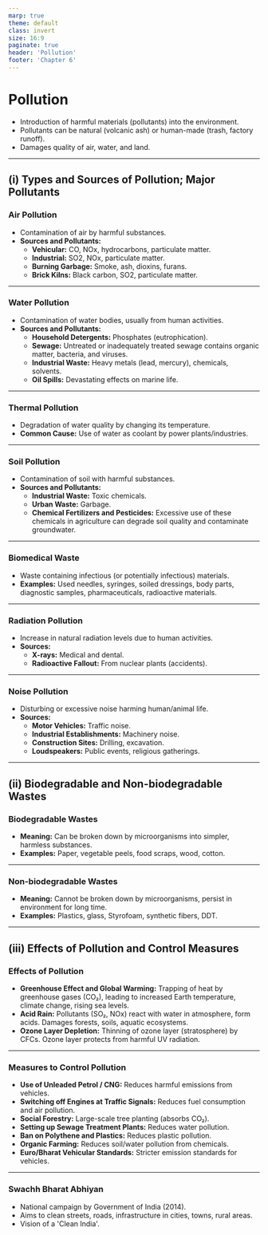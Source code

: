 ```yaml
---
marp: true
theme: default
class: invert
size: 16:9
paginate: true
header: 'Pollution'
footer: 'Chapter 6'
---
```


# Pollution

*   Introduction of harmful materials (pollutants) into the environment.
*   Pollutants can be natural (volcanic ash) or human-made (trash, factory runoff).
*   Damages quality of air, water, and land.

---

## (i) Types and Sources of Pollution; Major Pollutants

### Air Pollution

*   Contamination of air by harmful substances.
*   **Sources and Pollutants:**
    *   **Vehicular:** CO, NOx, hydrocarbons, particulate matter.
    *   **Industrial:** SO2, NOx, particulate matter.
    *   **Burning Garbage:** Smoke, ash, dioxins, furans.
    *   **Brick Kilns:** Black carbon, SO2, particulate matter.

---

### Water Pollution

*   Contamination of water bodies, usually from human activities.
*   **Sources and Pollutants:**
    *   **Household Detergents:** Phosphates (eutrophication).
    *   **Sewage:** Untreated or inadequately treated sewage contains organic matter, bacteria, and viruses.
    *   **Industrial Waste:** Heavy metals (lead, mercury), chemicals, solvents.
    *   **Oil Spills:** Devastating effects on marine life.

---

### Thermal Pollution

*   Degradation of water quality by changing its temperature.
*   **Common Cause:** Use of water as coolant by power plants/industries.

---

### Soil Pollution

*   Contamination of soil with harmful substances.
*   **Sources and Pollutants:**
    *   **Industrial Waste:** Toxic chemicals.
    *   **Urban Waste:** Garbage.
    *   **Chemical Fertilizers and Pesticides:** Excessive use of these chemicals in agriculture can degrade soil quality and contaminate groundwater.

---

### Biomedical Waste

*   Waste containing infectious (or potentially infectious) materials.
*   **Examples:** Used needles, syringes, soiled dressings, body parts, diagnostic samples, pharmaceuticals, radioactive materials.

---

### Radiation Pollution

*   Increase in natural radiation levels due to human activities.
*   **Sources:**
    *   **X-rays:** Medical and dental.
    *   **Radioactive Fallout:** From nuclear plants (accidents).

---

### Noise Pollution

*   Disturbing or excessive noise harming human/animal life.
*   **Sources:**
    *   **Motor Vehicles:** Traffic noise.
    *   **Industrial Establishments:** Machinery noise.
    *   **Construction Sites:** Drilling, excavation.
    *   **Loudspeakers:** Public events, religious gatherings.

---

## (ii) Biodegradable and Non-biodegradable Wastes

### Biodegradable Wastes

*   **Meaning:** Can be broken down by microorganisms into simpler, harmless substances.
*   **Examples:** Paper, vegetable peels, food scraps, wood, cotton.

---

### Non-biodegradable Wastes

*   **Meaning:** Cannot be broken down by microorganisms, persist in environment for long time.
*   **Examples:** Plastics, glass, Styrofoam, synthetic fibers, DDT.

---

## (iii) Effects of Pollution and Control Measures

### Effects of Pollution

*   **Greenhouse Effect and Global Warming:** Trapping of heat by greenhouse gases (CO₂), leading to increased Earth temperature, climate change, rising sea levels.
*   **Acid Rain:** Pollutants (SO₂, NOx) react with water in atmosphere, form acids. Damages forests, soils, aquatic ecosystems.
*   **Ozone Layer Depletion:** Thinning of ozone layer (stratosphere) by CFCs. Ozone layer protects from harmful UV radiation.

---

### Measures to Control Pollution

*   **Use of Unleaded Petrol / CNG:** Reduces harmful emissions from vehicles.
*   **Switching off Engines at Traffic Signals:** Reduces fuel consumption and air pollution.
*   **Social Forestry:** Large-scale tree planting (absorbs CO₂).
*   **Setting up Sewage Treatment Plants:** Reduces water pollution.
*   **Ban on Polythene and Plastics:** Reduces plastic pollution.
*   **Organic Farming:** Reduces soil/water pollution from chemicals.
*   **Euro/Bharat Vehicular Standards:** Stricter emission standards for vehicles.

---

### Swachh Bharat Abhiyan

*   National campaign by Government of India (2014).
*   Aims to clean streets, roads, infrastructure in cities, towns, rural areas.
*   Vision of a 'Clean India'.
